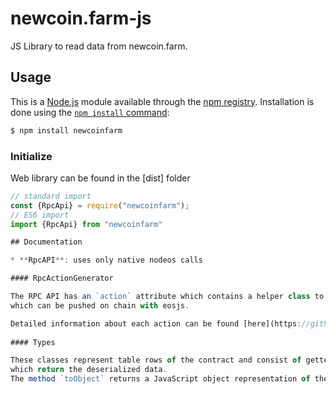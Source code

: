 # newcoin.farm-js

JS Library to read data from newcoin.farm.

## Usage

This is a [Node.js](https://nodejs.org/en/) module available through the
[npm registry](https://www.npmjs.com/). Installation is done using the
[`npm install` command](https://docs.npmjs.com/getting-started/installing-npm-packages-locally):

```sh
$ npm install newcoinfarm
```

### Initialize

Web library can be found in the [dist] folder

```javascript
// standard import
const {RpcApi} = require("newcoinfarm");
// ES6 import
import {RpcApi} from "newcoinfarm"

## Documentation

* **RpcAPI**: uses only native nodeos calls

#### RpcActionGenerator

The RPC API has an `action` attribute which contains a helper class to construct contract actions 
which can be pushed on chain with eosjs. 

Detailed information about each action can be found [here](https://github.com/pinknetworkx/atomicassets-contract/wiki/Actions) 
 
#### Types

These classes represent table rows of the contract and consist of getter methods
which return the deserialized data.
The method `toObject` returns a JavaScript object representation of the class.